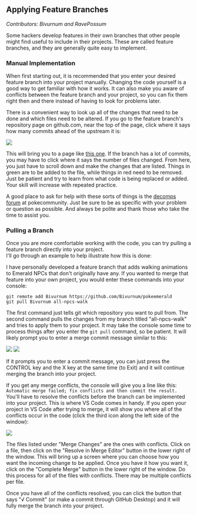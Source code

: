 ## Applying Feature Branches
*Contributors: Bivurnum and RavePossum*

Some hackers develop features in their own branches that other people might find useful to include in their projects. These are called feature branches, and they are generally quite easy to implement.

### Manual Implementation
When first starting out, it is recommended that you enter your desired feature branch into your project manually. Changing the code yourself is a good way to get familiar with how it works. It can also make you aware of conflicts between the feature branch and your project, so you can fix them right then and there instead of having to look for problems later.

There is a convenient way to look up all of the changes that need to be done and which files need to be altered. If you go to the feature branch's repository page on github.com, near the top of the page, click where it says how many commits ahead of the upstream it is:

![](https://github.com/Bivurnum/decomps-resources/blob/main/assets/images/github_commits_ahead.png)

This will bring you to a page like [this one](https://github.com/pret/pokeemerald/compare/master...ghoulslash:pokeemerald:overworld-expansion). If the branch has a lot of commits, you may have to click where it says the number of files changed. From here, you just have to scroll down and make the changes that are listed. Things in green are to be added to the file, while things in red need to be removed. Just be patient and try to learn from what code is being replaced or added. Your skill will increase with repeated practice.

A good place to ask for help with these sorts of things is the [decomps forum](https://www.pokecommunity.com/forums/decomps-disassemblies.436/) at pokecommunity. Just be sure to be as specific with your problem or question as possible. And always be polite and thank those who take the time to assist you.

### Pulling a Branch
Once you are more comfortable working with the code, you can try pulling a feature branch directly into your project.  
I'll go through an example to help illustrate how this is done:

I have personally developed a feature branch that adds walking animations to Emerald NPCs that don't originally have any. If you wanted to merge that feature into your own project, you would enter these commands into your console:

`git remote add Bivurnum https://github.com/Bivurnum/pokeemerald`  
`git pull Bivurnum all-npcs-walk`

The first command just tells git which repository you want to pull from. The second command pulls the changes from my branch titled "all-npcs-walk" and tries to apply them to your project. It may take the console some time to process things after you enter the `git pull` command, so be patient. It will likely prompt you to enter a merge commit message similar to this:

![](https://github.com/Bivurnum/decomps-resources/blob/main/assets/images/merge_commit_message.png)
![](https://github.com/Bivurnum/decomps-resources/blob/main/assets/images/merge_commit_actions.png)

If it prompts you to enter a commit message, you can just press the CONTROL key and the X key at the same time (to Exit) and it will continue merging the branch into your project.

If you get any merge conflicts, the console will give you a line like this:  
`Automatic merge failed; fix conflicts and then commit the result.`  
You'll have to resolve the conflicts before the branch can be implemented into your project. This is where VS Code comes in handy. If you open your project in VS Code after trying to merge, it will show you where all of the conflicts occur in the code (click the third icon along the left side of the window):

![](https://github.com/Bivurnum/decomps-resources/blob/main/assets/images/VS_CODE_merge_conflicts.png)

The files listed under "Merge Changes" are the ones with conflicts. Click on a file, then click on the "Resolve in Merge Editor" button in the lower right of the window. This will bring up a screen where you can choose how you want the incoming change to be applied. Once you have it how you want it, click on the "Complete Merge" button in the lower right of the window. Do this process for all of the files with conflicts. There may be multiple conflicts per file.

Once you have all of the conflicts resolved, you can click the button that says "√ Commit" (or make a commit through GitHub Desktop) and it will fully merge the branch into your project.
